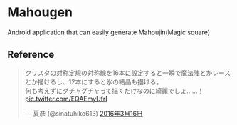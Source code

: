 # Mahougen

Android application that can easily generate Mahoujin(Magic square)


## Reference
<blockquote class="twitter-tweet" data-lang="ja"><p lang="ja" dir="ltr">クリスタの対称定規の対称線を16本に設定すると一瞬で魔法陣とかレースとか描けるし、12本にすると氷の結晶も描ける。<br>何も考えずにグチャグチャって描くだけなのに綺麗でしょ……！ <a href="https://t.co/EQAEmyUfrI">pic.twitter.com/EQAEmyUfrI</a></p>&mdash; 夏彦 (@sinatuhiko613) <a href="https://twitter.com/sinatuhiko613/status/710240771815780354">2016年3月16日</a></blockquote>
<script async src="//platform.twitter.com/widgets.js" charset="utf-8"></script>

